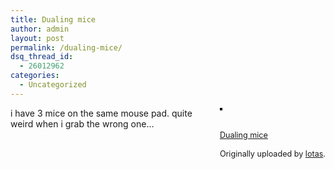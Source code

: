 ```yaml
---
title: Dualing mice
author: admin
layout: post
permalink: /dualing-mice/
dsq_thread_id:
  - 26012962
categories:
  - Uncategorized
---
```

<div style="float: right; margin-left: 10px; margin-bottom: 10px;">
  <a href="http://www.flickr.com/photos/37996640939@N01/7418714/" title="photo sharing"><img src="http://photos5.flickr.com/7418714_088366c8c1_m.jpg" alt style="border: solid 2px #000000;" /></a><br /> <br /> <span style="font-size: 0.9em; margin-top: 0px;"><br /> <a href="http://www.flickr.com/photos/37996640939@N01/7418714/">Dualing mice</a><br /> <br /> Originally uploaded by <a href="http://www.flickr.com/people/37996640939@N01/">lotas</a>.<br /> </span>
</div>

i have 3 mice on the same mouse pad. quite weird when i grab the wrong one&#8230;  
<br clear="all" />